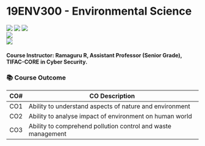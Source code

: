 # 19ENV300 - Environmental Science
![](https://img.shields.io/badge/Batch-22CYS-lightgreen) ![](https://img.shields.io/badge/UG-blue) ![](https://img.shields.io/badge/Subject-EVS-blue) <br/>
![](https://img.shields.io/badge/Credit-PF-orange) <br/> ![](https://img.shields.io/badge/Students-72-gold)

#### Course Instructor:  Ramaguru R, Assistant Professor (Senior Grade), TIFAC-CORE in Cyber Security.

### :books: Course Outcome

| CO#  | CO Description |
|------|----------------|
| CO1 | Ability to understand aspects of nature and environment |
| CO2 | Ability to analyse impact of environment on human world |
| CO3 | Ability to comprehend pollution control and waste management |
